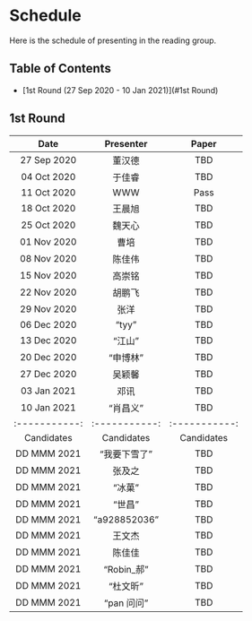 # Schedule
Here is the schedule of presenting in the reading group.

## Table of Contents
- [1st Round (27 Sep 2020 - 10 Jan 2021)](#1st Round)

## 1st Round
| Date | Presenter | Paper |
| :-----------: | :-----------: | :-----------: |
| 27 Sep 2020 | 董汉德 | TBD |
| 04 Oct 2020 | 于佳睿 | TBD |
| 11 Oct 2020 | WWW | Pass |
| 18 Oct 2020 | 王晨旭 | TBD |
| 25 Oct 2020 | 魏天心 | TBD |
| 01 Nov 2020 | 曹培 | TBD |
| 08 Nov 2020 | 陈佳伟 | TBD |
| 15 Nov 2020 | 高崇铭 | TBD |
| 22 Nov 2020 | 胡鹏飞 | TBD |
| 29 Nov 2020 | 张洋 | TBD |
| 06 Dec 2020 | “tyy” | TBD |
| 13 Dec 2020 | “江山” | TBD |
| 20 Dec 2020 | “申博林” | TBD |
| 27 Dec 2020 | 吴颖馨 | TBD |
| 03 Jan 2021 | 邓讯 | TBD |
| 10 Jan 2021 | “肖昌义” | TBD |
| :-----------: | :-----------: | :-----------: |
| Candidates | Candidates | Candidates |
| DD MMM 2021 | “我要下雪了” | TBD |
| DD MMM 2021 | 张及之 | TBD |
| DD MMM 2021 | “冰菓” | TBD |
| DD MMM 2021 | “世昌” | TBD |
| DD MMM 2021 | “a928852036” | TBD |
| DD MMM 2021 | 王文杰 | TBD |
| DD MMM 2021 | 陈佳佳 | TBD |
| DD MMM 2021 | “Robin_郝” | TBD |
| DD MMM 2021 | “杜文昕” | TBD |
| DD MMM 2021 | “pan 问问” | TBD |

